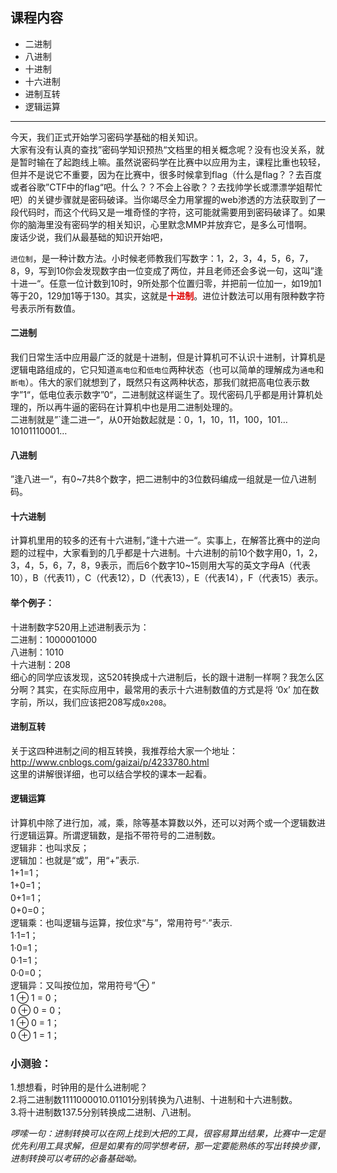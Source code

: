 <!DOCTYPE html>
<html>
<head>
<meta charset="utf-8">
<meta name="viewport" content="width=device-width, initial-scale=1.0">
<title>密码学基础（一）</title>
<link rel="stylesheet" href="https://stackedit.io/res-min/themes/base.css" />
<script type="text/javascript" src="https://cdn.mathjax.org/mathjax/latest/MathJax.js?config=TeX-AMS_HTML"></script>
</head>
<body><div class="container"><h2 id="课程内容"><strong>课程内容</strong></h2>

<ul>
<li>二进制</li>
<li>八进制</li>
<li>十进制</li>
<li>十六进制</li>
<li>进制互转</li>
<li>逻辑运算</li>
</ul>

<hr>

<p>今天，我们正式开始学习密码学基础的相关知识。 <br>
大家有没有认真的查找”密码学知识预热“文档里的相关概念呢？没有也没关系，就是暂时输在了起跑线上嘛。虽然说密码学在比赛中以应用为主，课程比重也较轻，但并不是说它不重要，因为在比赛中，很多时候拿到flag（什么是flag？？去百度或者谷歌”CTF中的flag“吧。什么？？不会上谷歌？？去找帅学长或漂漂学姐帮忙吧）的关键步骤就是密码破译。当你竭尽全力用掌握的web渗透的方法获取到了一段代码时，而这个代码又是一堆奇怪的字符，这可能就需要用到密码破译了。如果你的脑海里没有密码学的相关知识，心里默念MMP并放弃它，是多么可惜啊。 <br>
废话少说，我们从最基础的知识开始吧，</p>

<p><code>进位制</code>，是一种计数方法。小时候老师教我们写数字：1，2，3，4，5，6，7，8，9，写到10你会发现数字由一位变成了两位，并且老师还会多说一句，这叫”逢十进一“。任意一位计数到10时，9所处那个位置归零，并把前一位加一，如19加1等于20，129加1等于130。其实，这就是<font color="#dd0000"><strong>十进制</strong></font>。进位计数法可以用有限种数字符号表示所有数值。</p>

<h4 id="二进制"><strong>二进制</strong></h4>

<p>我们日常生活中应用最广泛的就是十进制，但是计算机可不认识十进制，计算机是逻辑电路组成的，它只知道<code>高电位</code>和<code>低电位</code>两种状态（也可以简单的理解成为<code>通电</code>和<code>断电</code>）。伟大的家们就想到了，既然只有这两种状态，那我们就把高电位表示数字”1“，低电位表示数字”0“，二进制就这样诞生了。现代密码几乎都是用计算机处理的，所以再牛逼的密码在计算机中也是用二进制处理的。 <br>
二进制就是”`逢二进一“，从0开始数起就是：0，1，10，11，100，101…10101110001…</p>

<h4 id="八进制"><strong>八进制</strong></h4>

<p>”逢八进一“，有0~7共8个数字，把二进制中的3位数码编成一组就是一位八进制码。</p>

<h4 id="十六进制"><strong>十六进制</strong></h4>

<p>计算机里用的较多的还有十六进制，”逢十六进一“。实事上，在解答比赛中的逆向题的过程中，大家看到的几乎都是十六进制。十六进制的前10个数字用0，1，2，3，4，5，6，7，8，9表示，而后6个数字10~15则用大写的英文字母A（代表10），B（代表11），C（代表12），D（代表13），E（代表14），F（代表15）表示。</p>

<h4 id="举个例子">举个例子：</h4>

<p>十进制数字520用上述进制表示为： <br>
二进制：1000001000 <br>
八进制：1010 <br>
十六进制：208 <br>
细心的同学应该发现，这520转换成十六进制后，长的跟十进制一样啊？我怎么区分啊？其实，在实际应用中，最常用的表示十六进制数值的方式是将 ‘0x’ 加在数字前，所以，我们应该把208写成<code>0x208</code>。</p>

<h4 id="进制互转"><strong>进制互转</strong></h4>

<p>关于这四种进制之间的相互转换，我推荐给大家一个地址： <br>
<a href="http://www.cnblogs.com/gaizai/p/4233780.html" target="_blank">http://www.cnblogs.com/gaizai/p/4233780.html</a> <br>
这里的讲解很详细，也可以结合学校的课本一起看。</p>

<h4 id="“逻辑运算”"><strong>逻辑运算</strong></h4>

<p>计算机中除了进行加，减，乘，除等基本算数以外，还可以对两个或一个逻辑数进行逻辑运算。所谓逻辑数，是指不带符号的二进制数。<br>
逻辑非：也叫求反；<br>
逻辑加：也就是“或”，用“+”表示.<br>1+1=1；<br>1+0=1；<br>0+1=1；<br>0+0=0；<br>
逻辑乘：也叫逻辑与运算，按位求“与”，常用符号“·”表示.<br>1·1=1；<br>1·0=1；<br>0·1=1；<br>0·0=0；<br>
逻辑异：又叫按位加，常用符号“⊕ ”<br>
1 ⊕ 1 = 0；<br>
0 ⊕ 0 = 0；<br>
1 ⊕ 0 = 1；<br>
0 ⊕ 1 = 1；<br>

</p><h3 id="小测验">小测验：</h3>

<p></p><p>1.想想看，时钟用的是什么进制呢？ <br>
2.将二进制数1111000010.01101分别转换为八进制、十进制和十六进制数。 <br>
3.将十进制数137.5分别转换成二进制、八进制。</p>

<p><em>啰嗦一句：进制转换可以在网上找到大把的工具，很容易算出结果，比赛中一定是优先利用工具求解，但是如果有的同学想考研，那一定要能熟练的写出转换步骤，进制转换可以考研的必备基础呦。</em></p></div></body>
</html>